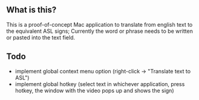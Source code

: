 ## What is this?
This is a proof-of-concept Mac application to translate from english text to the equivalent ASL signs;
Currently the word or phrase needs to be written or pasted into the text field.

## Todo
- implement global context menu option (right-click -> "Translate text to ASL")
- implement global hotkey (select text in whichever application, press hotkey, the window with the video pops up and shows the sign)
